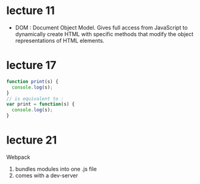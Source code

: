 # lecture 11

+ DOM : Document Object Model. Gives full access from JavaScript to dynamically create HTML with specific methods that modify the object representations of HTML elements.


# lecture 17

~~~ javascript
function print(s) {
  console.log(s);
}
// is equivalent to :
var print = function(s) {
  console.log(s);
}
~~~

# lecture 21

Webpack

1. bundles modules into one .js file
2. comes with a dev-server

